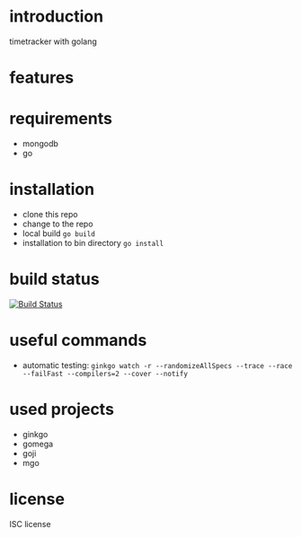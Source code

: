 # introduction
timetracker with golang

# features

# requirements
* mongodb
* go

# installation
* clone this repo
* change to the repo
* local build `go build`
* installation to bin directory `go install`

# build status
[![Build Status](https://travis-ci.org/zippelmann/gtt.svg?branch=master)](https://travis-ci.org/zippelmann/gtt)

# useful commands
* automatic testing: `ginkgo watch -r --randomizeAllSpecs --trace --race --failFast --compilers=2 --cover --notify`

# used projects
* ginkgo
* gomega
* goji
* mgo

# license
ISC license
